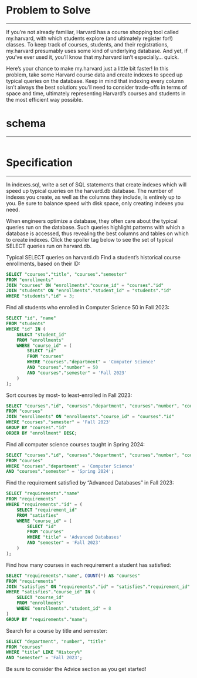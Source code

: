 # Problem to Solve
---
If you’re not already familiar, Harvard has a course shopping tool called my.harvard, with which students explore (and ultimately register for!) classes. To keep track of courses, students, and their registrations, my.harvard presumably uses some kind of underlying database. And yet, if you’ve ever used it, you’ll know that my.harvard isn’t especially… quick.

Here’s your chance to make my.harvard just a little bit faster! In this problem, take some Harvard course data and create indexes to speed up typical queries on the database. Keep in mind that indexing every column isn’t always the best solution: you’ll need to consider trade-offs in terms of space and time, ultimately representing Harvard’s courses and students in the most efficient way possible.

# schema
---
```mermaid

```

# Specification
---
In indexes.sql, write a set of SQL statements that create indexes which will speed up typical queries on the harvard.db database. The number of indexes you create, as well as the columns they include, is entirely up to you. Be sure to balance speed with disk space, only creating indexes you need.

When engineers optimize a database, they often care about the typical queries run on the database. Such queries highlight patterns with which a database is accessed, thus revealing the best columns and tables on which to create indexes. Click the spoiler tag below to see the set of typical SELECT queries run on harvard.db.

Typical SELECT queries on harvard.db
Find a student’s historical course enrollments, based on their ID:

```sql
SELECT "courses"."title", "courses"."semester"
FROM "enrollments"
JOIN "courses" ON "enrollments"."course_id" = "courses"."id"
JOIN "students" ON "enrollments"."student_id" = "students"."id"
WHERE "students"."id" = 3;
```

Find all students who enrolled in Computer Science 50 in Fall 2023:

```sql
SELECT "id", "name"
FROM "students"
WHERE "id" IN (
    SELECT "student_id"
    FROM "enrollments"
    WHERE "course_id" = (
        SELECT "id"
        FROM "courses"
        WHERE "courses"."department" = 'Computer Science'
        AND "courses"."number" = 50
        AND "courses"."semester" = 'Fall 2023'
    )
);
```
Sort courses by most- to least-enrolled in Fall 2023:
```sql
SELECT "courses"."id", "courses"."department", "courses"."number", "courses"."title", COUNT(*) AS "enrollment"
FROM "courses"
JOIN "enrollments" ON "enrollments"."course_id" = "courses"."id"
WHERE "courses"."semester" = 'Fall 2023'
GROUP BY "courses"."id"
ORDER BY "enrollment" DESC;
```
Find all computer science courses taught in Spring 2024:

```sql
SELECT "courses"."id", "courses"."department", "courses"."number", "courses"."title"
FROM "courses"
WHERE "courses"."department" = 'Computer Science'
AND "courses"."semester" = 'Spring 2024';
``` 

Find the requirement satisfied by “Advanced Databases” in Fall 2023:

```sql
SELECT "requirements"."name"
FROM "requirements"
WHERE "requirements"."id" = (
    SELECT "requirement_id"
    FROM "satisfies"
    WHERE "course_id" = (
        SELECT "id"
        FROM "courses"
        WHERE "title" = 'Advanced Databases'
        AND "semester" = 'Fall 2023'
    )
);
```
Find how many courses in each requirement a student has satisfied:

```sql
SELECT "requirements"."name", COUNT(*) AS "courses"
FROM "requirements"
JOIN "satisfies" ON "requirements"."id" = "satisfies"."requirement_id"
WHERE "satisfies"."course_id" IN (
    SELECT "course_id"
    FROM "enrollments"
    WHERE "enrollments"."student_id" = 8
)
GROUP BY "requirements"."name";
```
Search for a course by title and semester:

```sql
SELECT "department", "number", "title"
FROM "courses"
WHERE "title" LIKE "History%"
AND "semester" = 'Fall 2023';
```
Be sure to consider the Advice section as you get started!